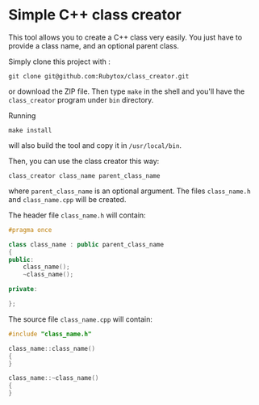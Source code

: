 # Simple C++ class creator

This tool allows you to create a C++ class very easily. You just have to provide a class name, and an optional parent class.

Simply clone this project with :
```
git clone git@github.com:Rubytox/class_creator.git
```
or download the ZIP file. Then type `make` in the shell and you'll have the `class_creator` program under `bin` directory.

Running
```
make install
```
will also build the tool and copy it in `/usr/local/bin`.

Then, you can use the class creator this way:
```
class_creator class_name parent_class_name
```
where `parent_class_name` is an optional argument. The files `class_name.h` and `class_name.cpp` will be created.

The header file `class_name.h` will contain:
```c++
#pragma once

class class_name : public parent_class_name
{
public:
    class_name();
    ~class_name();

private:

};
```

The source file `class_name.cpp` will contain:
```c++
#include "class_name.h"

class_name::class_name()
{
}

class_name::~class_name()
{
}
```

